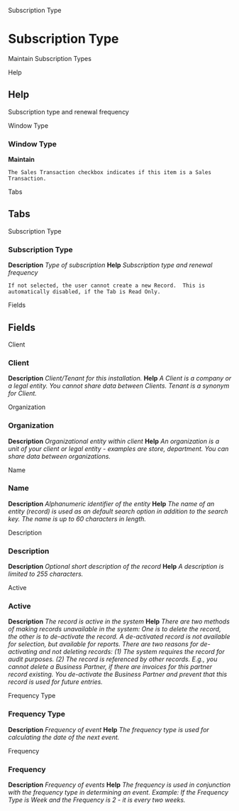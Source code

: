 
Subscription Type
# Subscription Type


Maintain Subscription Types

Help
## Help

Subscription type and renewal frequency

Window Type
### Window Type

**Maintain**

```
The Sales Transaction checkbox indicates if this item is a Sales Transaction.
```

Tabs
## Tabs


Subscription Type
### Subscription Type

**Description**
 *Type of subscription*
**Help**
 *Subscription type and renewal frequency*

```
If not selected, the user cannot create a new Record.  This is automatically disabled, if the Tab is Read Only.
```
Fields
## Fields


Client
### Client

**Description**
 *Client/Tenant for this installation.*
**Help**
 *A Client is a company or a legal entity. You cannot share data between Clients. Tenant is a synonym for Client.*

Organization
### Organization

**Description**
 *Organizational entity within client*
**Help**
 *An organization is a unit of your client or legal entity - examples are store, department. You can share data between organizations.*

Name
### Name

**Description**
 *Alphanumeric identifier of the entity*
**Help**
 *The name of an entity (record) is used as an default search option in addition to the search key. The name is up to 60 characters in length.*

Description
### Description

**Description**
 *Optional short description of the record*
**Help**
 *A description is limited to 255 characters.*

Active
### Active

**Description**
 *The record is active in the system*
**Help**
 *There are two methods of making records unavailable in the system: One is to delete the record, the other is to de-activate the record. A de-activated record is not available for selection, but available for reports.
There are two reasons for de-activating and not deleting records:
(1) The system requires the record for audit purposes.
(2) The record is referenced by other records. E.g., you cannot delete a Business Partner, if there are invoices for this partner record existing. You de-activate the Business Partner and prevent that this record is used for future entries.*

Frequency Type
### Frequency Type

**Description**
 *Frequency of event*
**Help**
 *The frequency type is used for calculating the date of the next event.*

Frequency
### Frequency

**Description**
 *Frequency of events*
**Help**
 *The frequency is used in conjunction with the frequency type in determining an event. Example: If the Frequency Type is Week and the Frequency is 2 - it is every two weeks.*
